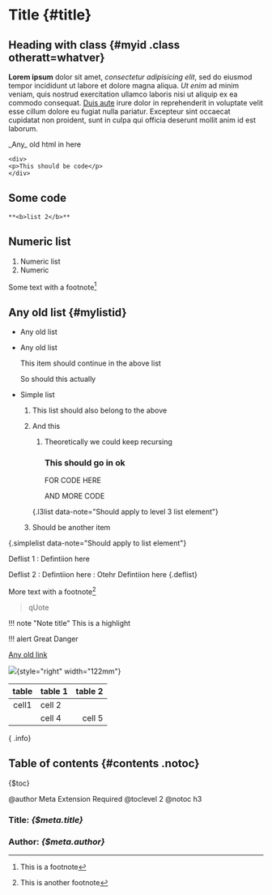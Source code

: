 # Title {#title}

## Heading with class {#myid .class otheratt=whatver}

**Lorem ipsum** dolor sit amet, _consectetur adipisicing elit_, sed do eiusmod
tempor incididunt ut labore et dolore magna aliqua. *Ut enim* ad minim veniam,
quis nostrud exercitation ullamco laboris nisi ut aliquip ex ea commodo
consequat. [Duis aute][reflink] irure dolor in reprehenderit in voluptate velit esse
cillum dolore eu fugiat nulla pariatur. Excepteur sint occaecat cupidatat non
proident, sunt in culpa qui officia deserunt mollit anim id est laborum.

[reflink]: http://www.testlink.com "A test link"

<p>_Any_ <span> old html</span> in here</p>

    <div>
    <p>This should be code</p>
    </div>

## Some code

`**<b>list 2</b>**`

## Numeric list

1. Numeric list
2. Numeric

Some text with a footnote[^footnote]

[^footnote]: This is a footnote

## Any old list {#mylistid}

* Any old list
* Any old list

    This item should continue in the above list

    So should this actually

* Simple list

    1. This list should also belong to the above
    2. And this

        1. Theoretically we could keep recursing

            ### This should go in ok

            FOR
                CODE HERE

            AND MORE CODE

         {.l3list data-note="Should apply to level 3 list element"}

    3. Should be another item

{.simplelist data-note="Should apply to list element"}

Deflist 1
:    Defintiion here

Deflist 2
:    Defintiion here
:    Otehr Defintiion here
{.deflist}

More text with a footnote[^footnote2]

[^footnote2]: This is another footnote

> qUote

!!! note "Note title"
    This is a highlight

!!! alert
    Great Danger

[Any old link](http://news.bbc.co.uk 'Hello')

![](sources/wripper_test_doc_files/image001.jpg){style="right" width="122mm"}

| table  | table 1    | table 2 |
|:------:|------------|--------:|
| cell1  | cell 2            ||
|| cell 4  | cell 5
{ .info}

## Table of contents {#contents .notoc}

{$toc}

<div class="endmatter">

@author  Meta Extension Required
@toclevel 2
@notoc h3

### Title: _{$meta.title}_

### Author: _{$meta.author}_

</div>

